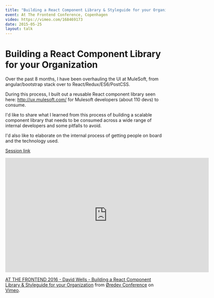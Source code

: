 ```yaml
---
title: "Building a React Component Library & Styleguide for your Organization"
event: At The Frontend Conference, Copenhagen
video: https://vimeo.com/168469173
date: 2015-05-25
layout: talk
---
```


# Building a React Component Library for your Organization

Over the past 8 months, I have been overhauling the UI at MuleSoft, from angular/bootstrap stack over to React/Redux/ES6/PostCSS.

During this process, I built out a reusable React component library seen here: http://ux.mulesoft.com/ for Mulesoft developers (about 110 devs) to consume.

I'd like to share what I learned from this process of building a scalable component library that needs to be consumed across a wide range of internal developers and some pitfalls to avoid.

I'd also like to elaborate on the internal process of getting people on board and the technology used.

[Session link](http://atthefrontend.dk/2016/speaker/David-Wells)

<iframe src="https://player.vimeo.com/video/168469173?color=ffffff" width="640" height="360" frameborder="0" webkitallowfullscreen mozallowfullscreen allowfullscreen></iframe>
<p><a href="https://vimeo.com/168469173">AT THE FRONTEND 2016 - David Wells - Building a React Component Library &amp; Styleguide for your Organization</a> from <a href="https://vimeo.com/oredev">&Oslash;redev Conference</a> on <a href="https://vimeo.com">Vimeo</a>.</p>

